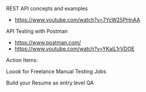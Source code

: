 REST API concepts and examples
- https://www.youtube.com/watch?v=7YcW25PHnAA

API Testing with Postman
- https://www.postman.com/
- https://www.youtube.com/watch?v=YKalL1rVDOE

Action Items:

Loook for Freelance Manual Testing Jobs

Build your Resume as entry level QA 
